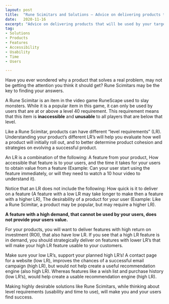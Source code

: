 ```yaml
---
layout: post
title:  "Rune Scimitars and Solutions – Advice on delivering products that will be used by your target audience"
date:   2020-11-16
excerpt: "Advice on delivering products that will be used by your target audience."
tag:
- Solutions
- Products
- Features
- Accessibility
- Usability
- Time
- Users

---
```

Have you ever wondered why a product that solves a real problem, may not be getting the attention you think it should get? Rune Scimitars may be the key to finding your answers.

A Rune Scimitar is an item in the video game RuneScape used to slay monsters. While it is a popular item in this game, it can only be used by users that are at or above a level 40 requirement. This requirement means that this item is **inaccessible** and **unusable** to all players that are below that level.

Like a Rune Scimitar, products can have different “level requirements” (LR). Understanding your product’s different LR’s will help you evaluate how well a product will initially roll out, and to better determine product cohesion and strategies on evolving a successful product.

An LR is a combination of the following: A feature from your product, How accessible that feature is to your users, and the time it takes for your users to obtain value from a feature (Example: Can your user start using the feature immediately, or will they need to watch a 10 hour video to understand it).

Notice that an LR does not include the following: How quick is it to deliver on a feature (A feature with a low LR may take longer to make then a feature with a higher LR), The desirability of a product for your user (Example: Like a Rune Scimitar, a product may be popular, but may require a higher LR).

**A feature with a high demand, that cannot be used by your users, does not provide your users value.**

For your products, you will want to deliver features with high return on investment (ROI), that also have low LR. If you see that a high LR feature is in demand, you should strategically deliver on features with lower LR’s that will make your high LR feature usable to your customers.

Make sure your low LR’s, support your planned high LR’s! A contact page for a website (low LR), improves the chances of a successful email campaign (high LR), but would not help create a useful recommendation engine (also high LR). Whereas features like a wish list and purchase history (low LR’s), would help create a usable recommendation engine (high LR).

Making highly desirable solutions like Rune Scimitars, while thinking about level requirements (usability and time to use), will make you and your users find success.
